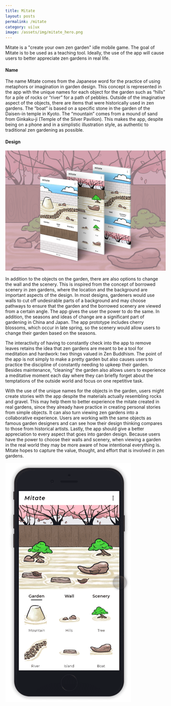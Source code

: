 ```yaml
---
title: Mitate
layout: posts
permalink: /mitate
category: ui|ux
image: /assets/img/mitate_hero.png
---
```


Mitate is a "create your own zen garden" idle mobile game. The goal of Mitate is to be used as a teaching tool. Ideally, the use of the app will cause users to better appreciate zen gardens in real life.

#### Name

The name Mitate comes from the Japanese word for the practice of using metaphors or imagination in garden design. This concept is represented in the app with the unique names for each object for the garden such as “hills” for a pile of rocks or “river” for a path of pebbles. Outside of the imaginative aspect of the objects, there are items that were historically used in zen gardens. The “boat” is based on a specific stone in the garden of the Daisen-in temple in Kyoto. The “mountain” comes from a mound of sand from Ginkaku-ji (Temple of the Silver Pavilion). This makes the app, despite being on a phone and in a simplistic illustration style, as authentic to traditional zen gardening as possible.

#### Design

![](/assets/img/mitate_screens.png)

In addition to the objects on the garden, there are also options to change the wall and the scenery. This is inspired from the concept of borrowed scenery in zen gardens, where the location and the background are important aspects of the design. In most designs, gardeners would use walls to cut off undesirable parts of a background and may choose pathways to ensure that the garden and the borrowed scenery are viewed from a certain angle. The app gives the user the power to do the same. In addition, the seasons and ideas of change are a significant part of gardening in China and Japan. The app prototype includes cherry blossoms, which occur in late spring, so the scenery would allow users to change their garden based on the seasons. 

The interactivity of having to constantly check into the app to remove leaves retains the idea that zen gardens are meant to be a tool for meditation and hardwork: two things valued in Zen Buddhism. The point of the app is not simply to make a pretty garden but also causes users to practice the discipline of constantly needing to upkeep their garden. Besides maintenance, “cleaning” the garden also allows users to experience a meditative moment each day where they can briefly forget about the temptations of the outside world and focus on one repetitive task.

 With the use of the unique names for the objects in the garden, users might create stories with the app despite the materials actually resembling rocks and gravel. This may help them to better experience the mitate created in real gardens, since they already have practice in creating personal stories from simple objects. It can also turn viewing zen gardens into a collaborative experience. Users are working with the same objects as famous garden designers and can see how their design thinking compares to those from historical artists. Lastly, the app should give a better appreciation to every aspect that goes into garden design. Because users have the power to choose their walls and scenery, when viewing a garden in the real world they may be more aware of how intentional everything is. Mitate hopes to capture the value, thought, and effort that is involved in zen gardens.

![](/assets/img/mitate_gif.gif)

